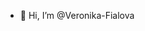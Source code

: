 - 👋 Hi, I’m @Veronika-Fialova

<!--- 💞️ I’m looking to collaborate on ...
- 🌱 I’m currently a learner ...
- 👀 I’m interested in ...
- 📫 How to reach me ...
- 😄 Pronouns: ...
- ⚡ Fun fact: ...--->

<!---
Veronika-Fialova/Veronika-Fialova is a ✨ special ✨ repository because its `README.md` (this file) appears on your GitHub profile.
You can click the Preview link to take a look at your changes.
--->
